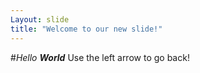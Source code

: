 ```yaml
---
Layout: slide
title: "Welcome to our new slide!"
---
```

#_Hello **World**_
Use the left arrow to go back!

